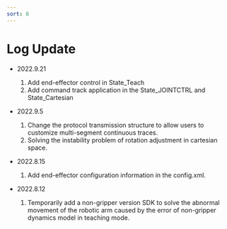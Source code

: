 ```yaml
---
sort: 8
---
```


# Log Update

+ 2022.9.21

    1. Add end-effector control in State_Teach
    2. Add command track application in the State_JOINTCTRL and State_Cartesian

+ 2022.9.5
  
    1. Change the protocol transmission structure to allow users to customize multi-segment continuous traces.
    2. Solving the instability problem of rotation adjustment in cartesian space.

+ 2022.8.15

    1. Add end-effector configuration information in the config.xml.

+ 2022.8.12

    1. Temporarily add a non-gripper version SDK to solve the abnormal movement of the robotic arm caused by the error of non-gripper dynamics model in teaching mode.
